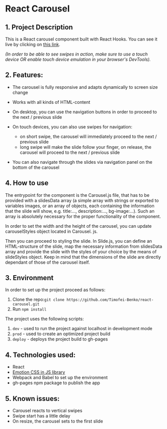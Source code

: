 # React Carousel

## 1. Project Description

This is a React carousel component built with React Hooks. You can see it live by clicking on [this link](https://timofei-benko.github.io/react-carousel/).

*(In order to be able to see swipes in action, make sure to use a touch device OR enable touch device emulation in 
your browser's 
DevTools).*

## 2. Features:
* The carousel is fully responsive and adapts dynamically to screen size change
* Works with all kinds of HTML-content
* On desktop, you can use the navigation buttons in order to proceed to the next / previous slide
* On touch devices, you can also use swipes for navigation:
    * on short swipe, the carousel will immediately proceed  to the next / previous slide
    * long swipe will make the slide follow your finger, on release, the carousel will proceed to the next / 
      previous slide
      
* You can also navigate through the slides via navigation panel on the bottom of the carousel

## 4. How to use

The entrypoint for the component is the Carousel.js file, that has to be provided with a slidesData array (a simple 
array with strings or exported to variables images, or an array of objects, each containing the information that the 
slide will show, e.g. title:..., description:..., bg-image:...). Such an array is absolutely necessary for the 
proper functionality of the component. 

In order to set the width and the height of the carousel, you can update carouselStyles object located in Carousel.
js.   

Then you can proceed to styling the slide. In Slide.js, you can define an HTML-structure of the slide, map the 
necessary information from slidesData array 
and provide the slide 
with the styles of your choice by the means of slideStyles object. Keep in mind that the dimensions of the slide are 
directly dependant of those of the carousel itself.

## 3. Environment

In order to set up the project proceed as follows:
1. Clone the repo:`git clone https://github.com/Timofei-Benko/react-carousel.git`
1. Run `npm install`
   
The project uses the following scripts:
1. `dev` - used to run the project against localhost in development mode
1. `prod` - used to create an optimized project build
1. `deploy` - deploys the project build to gh-pages

## 4. Technologies used:
* React
* [Emotion CSS in JS library](https://emotion.sh/docs/introduction)
* Webpack and Babel to set up the environment
* gh-pages npm package to publish the app

## 5. Known issues:
* Carousel reacts to vertical swipes
* Swipe start has a little delay
* On resize, the carousel sets to the first slide